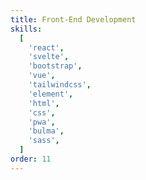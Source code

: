 ```yaml
---
title: Front-End Development
skills:
  [
    'react',
    'svelte',
    'bootstrap',
    'vue',
    'tailwindcss',
    'element',
    'html',
    'css',
    'pwa',
    'bulma',
    'sass',
  ]
order: 11
---
```

